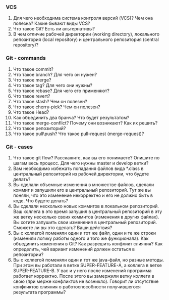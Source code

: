 ### VCS
1. Для чего необходима система контроля версий (VCS)? Чем она полезна? Какие бывают виды VCS?
1. Что такое Git? Есть ли альтернативы?
1. В чем отличие рабочей директории (working directory), локального репозитория (local repository) и центрального 
репозитория (central repository)?

### Git - commands
1. Что такое commit?
1. Что такое branch? Для чего он нужен?
1. Что такое merge?
1. Что такое tag? Для чего они нужны?
1. Что такое rebase? Для чего его применяют?
1. Что такое revert?
1. Что такое stash? Чем он полезен?
1. Что такое cherry-pick? Чем он полезен?
1. Что такое Head?
1. Как объединить два бранча? Что будет результатом?
1. Что такое merge-conflict? Почему они возникают? Как их решить?
1. Что такое репозиторий?
1. Что такое pull\push? Что такое pull-request (merge-request)?

### Git - cases
1. Что такое git flow? Расскажите, как вы его понимаете? Опишите по шагам весь процесс. Для чего нужны master и develop ветки?
1. Вам необходимо избежать попадания файлов вида *.class в центральный репозиторий из рабочей директории, что будете делать?
1. Вы сделали объемные изменения в множестве файлов, сделали коммит и запушили его в центральный репозиторий. Тут же вы поняли, что это изменение некорректно и его не должно быть в коде. Что будете делать?
1. Вы сделали несколько новых коммитов в локальном репозиторий. Ваш коллега в это время запушил в центральный репозиторий в эту же ветку несколько своих коммитов (изменения в других файлах).
Вы хотите запушить свои изменения в центральный репозиторий. Сможете ли вы это сделать? Ваши действия?
1. Вы с коллегой поменяли один и тот же файл, одни и те же строки (изменили логику работы одного и того же функционала). 
Как объединить изменения в Git? Как разрешить конфликт слияния? Как определить, чей вариант изменений должен остаться в репозитории?
1. Вы с коллегой поменяли один и тот же java-файл, но разные методы. При этом вы работали в ветке SUPER-FEATURE-А, а коллега в ветке SUPER-FEATURE-В. У вас и у него после изменений программа работает корректно. 
После этого вы замержили ветку коллеги в свою (при мерже конфликтов не возникло). Говорит ли отсутствие конфликтов слияния о работоспособности получившегося результата программы?
